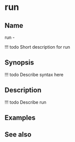 

# run


## Name
run - 

<!-- prettier-ignore -->
!!! todo
     Short description for run

## Synopsis
<!-- prettier-ignore -->
!!! todo
    Describe syntax here

## Description
<!-- prettier-ignore -->
!!! todo
    Describe run

## Examples

## See also

